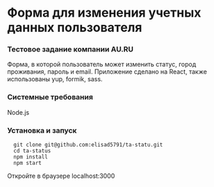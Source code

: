 # Форма для изменения учетных данных пользователя

### Тестовое задание компании AU.RU

Форма, в которой пользователь может изменить статус, город проживания, пароль и email. Приложение сделано на React, также использованы yup, formik, sass.

### Системные требования

Node.js

### Установка и запуск

```
  git clone git@github.com:elisad5791/ta-statu.git
  cd ta-status
  npm install
  npm start
```
  
Откройте в браузере localhost:3000
